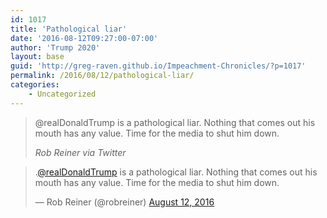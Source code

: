 ```yaml
---
id: 1017
title: 'Pathological liar'
date: '2016-08-12T09:27:00-07:00'
author: 'Trump 2020'
layout: base
guid: 'http://greg-raven.github.io/Impeachment-Chronicles/?p=1017'
permalink: /2016/08/12/pathological-liar/
categories:
    - Uncategorized
---
```


> @realDonaldTrump is a pathological liar. Nothing that comes out his mouth has any value. Time for the media to shut him down.
>
> <cite>Rob Reiner via Twitter</cite>

<blockquote class="twitter-tweet"><p lang="en" dir="ltr">.<a href="https://twitter.com/realDonaldTrump?ref_src=twsrc%5Etfw">@realDonaldTrump</a> is a pathological liar. Nothing that comes out his mouth has any value. Time for the media to shut him down.</p>&mdash; Rob Reiner (@robreiner) <a href="https://twitter.com/robreiner/status/764142943456206848?ref_src=twsrc%5Etfw">August 12, 2016</a></blockquote> <script async src="https://platform.twitter.com/widgets.js" charset="utf-8"></script>
